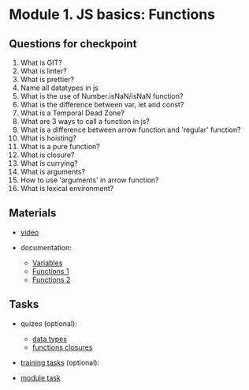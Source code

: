 # Module 1. JS basics: Functions

## Questions for checkpoint

1. What is GIT?
2. What is linter?
3. What is prettier?
4. Name all datatypes in js
5. What is the use of Number.isNaN/isNaN function?
6. What is the difference between var, let and const?
7. What is a Temporal Dead Zone?
8. What are 3 ways to call a function in js?
9. What is a difference between arrow function and 'regular' function?
10. What is hoisting?
11. What is a pure function?
12. What is closure?
13. What is currying?
14. What is arguments?
15. How to use 'arguments' in arrow function?
16. What is lexical environment?

## Materials

- [video](https://github.com/alex-trofimova/short-track-next-gen/blob/main/1-js-basics-1/video-info/video-info.md)

- documentation:
  - [Variables](https://developer.mozilla.org/en-US/docs/Web/JavaScript/Guide/Grammar_and_Types)
  - [Functions 1](https://developer.mozilla.org/en-US/docs/Web/JavaScript/Guide/Functions)
  - [Functions 2](https://developer.mozilla.org/en-US/docs/Web/JavaScript/Reference/Functions)

## Tasks

- quizes (optional): 
    - [data types](https://www.codeguage.com/courses/js/data-types-quiz)
    - [functions closures](https://www.codeguage.com/courses/js/functions-closures-quiz)      

- [training tasks](https://github.com/alex-trofimova/short-track-next-gen/blob/main/1-js-basics-1/training-tasks/js-functions-tasks.md) (optional):

- [module task](https://github.com/rolling-scopes-school/RS-Short-Track/wiki/1.-Auto-Complete)